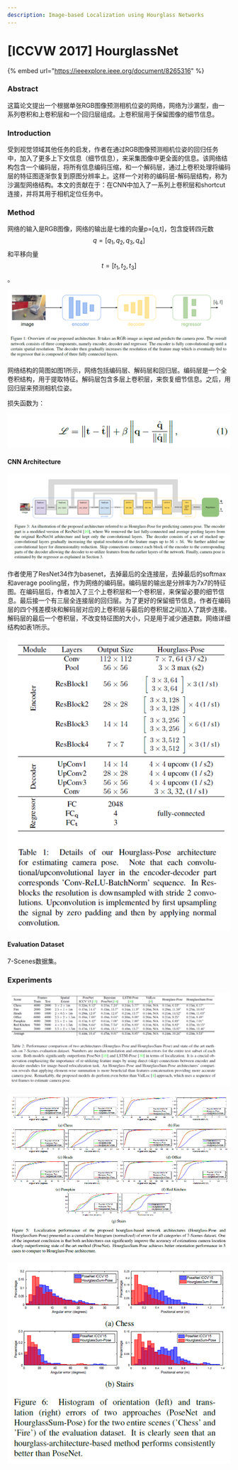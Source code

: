 ```yaml
---
description: Image-based Localization using Hourglass Networks
---
```


# \[ICCVW 2017] HourglassNet

{% embed url="https://ieeexplore.ieee.org/document/8265316" %}

### Abstract

这篇论文提出一个根据单张RGB图像预测相机位姿的网络，网络为沙漏型，由一系列卷积和上卷积层和一个回归层组成。上卷积层用于保留图像的细节信息。

### Introduction

受到视觉领域其他任务的启发，作者在通过RGB图像预测相机位姿的回归任务中，加入了更多上下文信息（细节信息），来采集图像中更全面的信息。该网络结构包含一个编码层，将所有信息编码压缩，和一个解码层，通过上卷积处理将编码层的特征图逐渐恢复到原图分辨率上。这样一个对称的编码层-解码层结构，称为沙漏型网络结构。本文的贡献在于：在CNN中加入了一系列上卷积层和shortcut连接，并将其用于相机定位任务中。

### Method

网络的输入是RGB图像，网络的输出是七维的向量p=\[q,t]，包含旋转四元数$$q=[q_1,q_2,q_3,q_4]$$和平移向量$$t=[t_1,t_2,t_3]$$。&#x20;

![](../../../.gitbook/assets/1622015490108.png)

网络结构的简图如图1所示，网络包括编码层、解码层和回归层。编码层是一个全卷积结构，用于提取特征。解码层包含多层上卷积层，来恢复细节信息。之后，用回归层来预测相机位姿。

&#x20;损失函数为：&#x20;

![](../../../.gitbook/assets/1622015670265.png)

#### CNN Architecture

![](../../../.gitbook/assets/1622015883330.png)

作者使用了ResNet34作为basenet，去掉最后的全连接层，去掉最后的softmax和average pooling层，作为网络的编码层。编码层的输出是分辨率为7x7的特征图。在编码层后，作者加入了三个上卷积层和一个卷积层，来保留必要的细节信息。最后接一个有三层全连接层的回归层。为了更好的保留细节信息，作者在编码层的四个残差模块和解码层对应的上卷积层与最后的卷积层之间加入了跳步连接。解码层的最后一个卷积层，不改变特征图的大小，只是用于减少通道数。网络详细结构如表1所示。

![](../../../.gitbook/assets/1622016297172.png)

#### Evaluation Dataset

7-Scenes数据集。

### Experiments

![](../../../.gitbook/assets/1622016432427.png)

![](../../../.gitbook/assets/1622018548319.png)

![](../../../.gitbook/assets/1622018586115.png)
